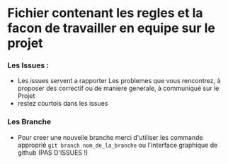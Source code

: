 # Fichier contenant les regles et la facon de travailler en equipe sur le projet 


### Les Issues :
* Les issues servent a rapporter Les problemes que vous rencontrez, à proposer des correctif ou de maniere generale, à communiqué sur le Projet
* restez courtois dans les issues

### Les Branche
* Pour creer une nouvelle branche merci d'utiliser les commande approprié ``` git branch nom_de_la_branche ``` ou l'interface graphique de github (PAS D'ISSUES !)
